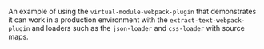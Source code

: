 An example of using the `virtual-module-webpack-plugin` that
demonstrates it can work in a production environment with
the `extract-text-webpack-plugin` and loaders such as the
`json-loader` and `css-loader` with source maps.

